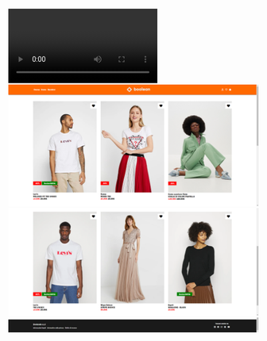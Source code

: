 ![](screenshots/html-css-boolando-video.mp4)
![](screenshots/html-css-boolando-img1.png)
![](screenshots/html-css-boolando-img2.png)
![](screenshots/html-css-boolando-img3.png)
